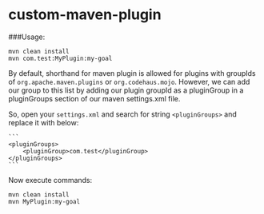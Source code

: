 # custom-maven-plugin
###Usage:

```
mvn clean install
mvn com.test:MyPlugin:my-goal
```

By default, shorthand for maven plugin is allowed for plugins with groupIds of ```org.apache.maven.plugins``` or ```org.codehaus.mojo```. However, we can add our group to this list by adding our plugin groupId as a pluginGroup in a pluginGroups section of our maven settings.xml file.

So, open your ```settings.xml``` and search for string ```<pluginGroups>``` and replace it with below:

    ```
    <pluginGroups>
        <pluginGroup>com.test</pluginGroup>
    </pluginGroups>
    ```

Now execute commands:

```
mvn clean install
mvn MyPlugin:my-goal
```
